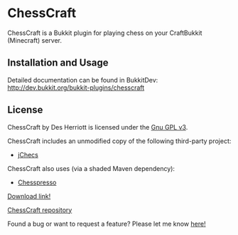 # ChessCraft

ChessCraft is a Bukkit plugin for playing chess on your CraftBukkit (Minecraft) server.
 
## Installation and Usage

Detailed documentation can be found in BukkitDev: http://dev.bukkit.org/bukkit-plugins/chesscraft

## License

ChessCraft by Des Herriott is licensed under the [Gnu GPL v3](http://www.gnu.org/licenses/gpl-3.0.html). 

ChessCraft includes an unmodified copy of the following third-party project:

* [jChecs](http://jchecs.free.fr/en/index.php)

ChessCraft also uses (via a shaded Maven dependency): 

* [Chesspresso](http://www.chesspresso.org/) 


[Download link!](https://github.com/10becja/MinecraftPlugins/raw/master/MinecraftClassifieds/ChessCraft.jar)  

[ChessCraft repository](https://github.com/10becja/ChessCraft)

Found a bug or want to request a feature? Please let me know [here!](https://github.com/10becja/ChessCraft/issues)
